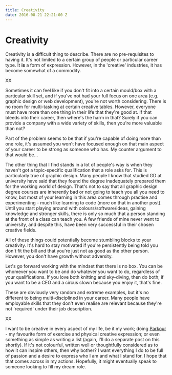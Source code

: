 ```yaml
---
title: Creativity
date: 2016-08-21 22:21:00 Z
---
```


# Creativity

Creativity is a difficult thing to describe. There are no pre-requisites to having it. It's not limited to a certain group of people or particular career type. It **is** a form of expression. However, in the 'creative' industries, it has become somewhat of a commodity. 

XX

Sometimes it can feel like if you don't fit into a certain mould/box with a particular skill set, and if you've not had your full focus on one area (e.g. graphic design or web development), you're not worth considering. There is no room for multi-tasking at certain creative tables. However, everyone must have more than one thing in their life that they're good at. If that bleeds into their career, then where's the harm in that? Surely if you can provide a company with a wide variety of skills, then you're more valuable than not?  

Part of the problem seems to be that if you're capable of doing more than one role, it's assumed you won't have focused enough on that main aspect of your career to be strong as someone who has. My counter argument to that would be...

The other thing that I find stands in a lot of people's way is when they haven't got a topic-specific qualification that a role asks for. This is particularly true of graphic design. Many people I know that studied GD at university have said that they found the degree inadequately prepared them for the working world of design. That's not to say that all graphic design degree courses are inherently bad or not going to teach you all you need to know, but most of your learning in this area comes through practise and experimenting - much like learning to code (more on that in another post). Until you start playing around with colours/software/ideas, gaining knowledge and stronger skills, there is only so much that a person standing at the front of a class can teach you. A few friends of mine never went to university, and despite this, have been very successful in their chosen creative fields. 

All of these things could potentially become stumbling blocks to your creativity. It's hard to stay motivated if you're persistently being told you don't fit the bill and that you're just not as good as the other person. However, you don't have growth without adversity.

Let's go forward working with the mindset that there is no box. You can be whomever you want to be and do whatever you want to do, regardless of your qualifications. If you love both knitting and sky-diving, then do both; if you want to be a CEO and a circus clown because you enjoy it, that's fine. 

These are obviously very random and extreme examples, but it's no different to being multi-disciplined in your career. Many people have employable skills that they don't even realise are relevant because they're not 'required' under their job description.

XX

I want to be creative in every aspect of my life, be it my work; doing [Parkour](https://youtu.be/2Iapa03dfLU) - my favourite form of exercise and physical creative expression; or even something as simple as writing a list (again, I'll do a separate post on this shortly). If it's not colourful, written well or thoughtfully considered as to how it can inspire others, then why bother? I want everything I do to be full of passion and a desire to express who I am and what I stand for. I hope that that comes across in my actions. Hopefully, it might eventually speak to someone looking to fill my dream role.
